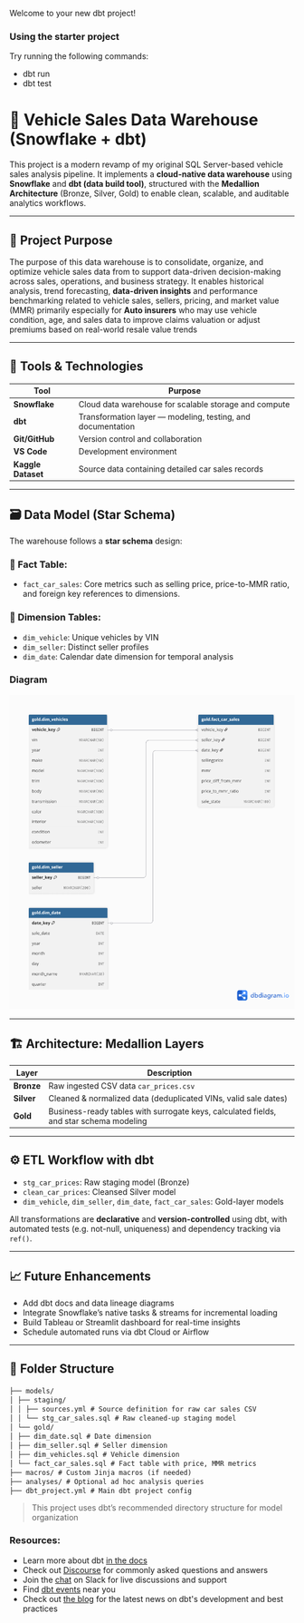 Welcome to your new dbt project!

### Using the starter project

Try running the following commands:
- dbt run
- dbt test

# 🚗 Vehicle Sales Data Warehouse (Snowflake + dbt)

This project is a modern revamp of my original SQL Server-based vehicle sales analysis pipeline. It implements a **cloud-native data warehouse** using **Snowflake** and **dbt (data build tool)**, structured with the **Medallion Architecture** (Bronze, Silver, Gold) to enable clean, scalable, and auditable analytics workflows.

---

## 📌 Project Purpose

The purpose of this data warehouse is to consolidate, organize, and optimize vehicle sales data from to support data-driven decision-making across sales, operations, and business strategy. It enables historical analysis, trend forecasting, **data-driven insights** and performance benchmarking related to vehicle sales, sellers, pricing, and market value (MMR) primarily especially for **Auto insurers** who may use vehicle condition, age, and sales data to improve claims valuation or adjust premiums based on real-world resale value trends

---

## 🧰 Tools & Technologies

| Tool          | Purpose |
|---------------|---------|
| **Snowflake** | Cloud data warehouse for scalable storage and compute |
| **dbt**       | Transformation layer — modeling, testing, and documentation |
| **Git/GitHub**| Version control and collaboration |
| **VS Code**   | Development environment |
| **Kaggle Dataset** | Source data containing detailed car sales records |

---

## 🗃️ Data Model (Star Schema)

The warehouse follows a **star schema** design:

### 📂 Fact Table:
- `fact_car_sales`: Core metrics such as selling price, price-to-MMR ratio, and foreign key references to dimensions.

### 📂 Dimension Tables:
- `dim_vehicle`: Unique vehicles by VIN
- `dim_seller`: Distinct seller profiles
- `dim_date`: Calendar date dimension for temporal analysis

### Diagram
![Relationship](snapshots/starschema.png "Relationship")

---

## 🏗 Architecture: Medallion Layers

| Layer  | Description |
|--------|-------------|
| **Bronze** | Raw ingested CSV data `car_prices.csv` |
| **Silver** | Cleaned & normalized data (deduplicated VINs, valid sale dates) |
| **Gold** | Business-ready tables with surrogate keys, calculated fields, and star schema modeling |

---

## ⚙️ ETL Workflow with dbt

- `stg_car_prices`: Raw staging model (Bronze)
- `clean_car_prices`: Cleansed Silver model
- `dim_vehicle`, `dim_seller`, `dim_date`, `fact_car_sales`: Gold-layer models

All transformations are **declarative** and **version-controlled** using dbt, with automated tests (e.g. not-null, uniqueness) and dependency tracking via `ref()`.

---

## 📈 Future Enhancements

- Add dbt docs and data lineage diagrams
- Integrate Snowflake’s native tasks & streams for incremental loading
- Build Tableau or Streamlit dashboard for real-time insights
- Schedule automated runs via dbt Cloud or Airflow

---

## 📂 Folder Structure
``` Vehicle_Analysis_wh/
├── models/
│ ├── staging/
│ │ ├── sources.yml # Source definition for raw car sales CSV
│ │ └── stg_car_sales.sql # Raw cleaned-up staging model
│ └── gold/
│ ├── dim_date.sql # Date dimension
│ ├── dim_seller.sql # Seller dimension
│ ├── dim_vehicles.sql # Vehicle dimension
│ └── fact_car_sales.sql # Fact table with price, MMR metrics
├── macros/ # Custom Jinja macros (if needed)
├── analyses/ # Optional ad hoc analysis queries
├── dbt_project.yml # Main dbt project config
```
> This project uses dbt’s recommended directory structure for model organization




### Resources:
- Learn more about dbt [in the docs](https://docs.getdbt.com/docs/introduction)
- Check out [Discourse](https://discourse.getdbt.com/) for commonly asked questions and answers
- Join the [chat](https://community.getdbt.com/) on Slack for live discussions and support
- Find [dbt events](https://events.getdbt.com) near you
- Check out [the blog](https://blog.getdbt.com/) for the latest news on dbt's development and best practices
